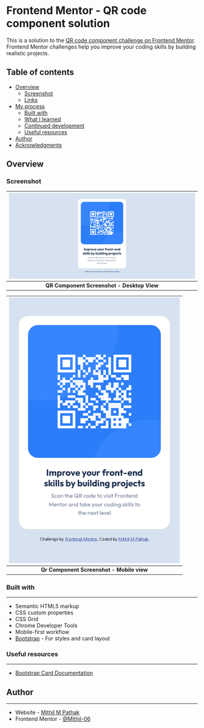 # Frontend Mentor - QR code component solution

This is a solution to the [QR code component challenge on Frontend Mentor](https://www.frontendmentor.io/challenges/qr-code-component-iux_sIO_H). Frontend Mentor challenges help you improve your coding skills by building realistic projects. 

## Table of contents

- [Overview](#overview)
  - [Screenshot](#screenshot)
  - [Links](#links)
- [My process](#my-process)
  - [Built with](#built-with)
  - [What I learned](#what-i-learned)
  - [Continued development](#continued-development)
  - [Useful resources](#useful-resources)
- [Author](#author)
- [Acknowledgments](#acknowledgments)


## Overview

### Screenshot

| ![](./QR_Component_Screenshot_Desktop.png) |
|:--:|
| <b>QR Component Screenshot - Desktop View</b>|


| ![](./QR_Component_Screenshot_Mobile.png) |
|:--:|
| <b>Qr Component Screenshot - Mobile view</b>|

### Built with
___

- Semantic HTML5 markup
- CSS custom properties
- CSS Grid
- Chrome Developer Tools
- Mobile-first workflow
- [Bootstrap](https://getbootstrap.com/) - For styles and card layout


### Useful resources
___

- [Bootstrap Card Documentation](https://getbootstrap.com/docs/5.2/components/card/#about)


## Author
___

- Website - [Mithil M Pathak](https://www.your-site.com)
- Frontend Mentor - [@Mithil-06](https://www.frontendmentor.io/profile/Mithil-06)